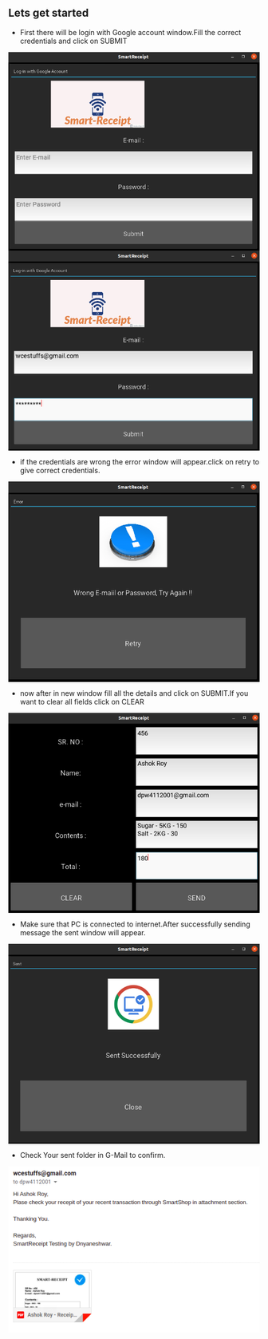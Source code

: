## Lets get started
  + First there will  be login with Google account window.Fill the correct credentials and click on SUBMIT
   <img src="images/1.png" align="center">
   
   <img src="images/2.png" align="center">
   
   
  + if the credentials are wrong the error window will appear.click on retry to give correct credentials.
  <img src="images/3.png" align="center">
  
  
  
 + now after in new window fill all the details and click on SUBMIT.If you want to clear all fields click on CLEAR
 <img src="images/4.png" align="center">
 
 
 + Make sure that PC is connected to internet.After successfully sending message the sent window will appear.
 <img src="images/5.png" align="center">



 + Check Your sent folder in G-Mail to confirm.
 <img src="images/6.png" align="center">

